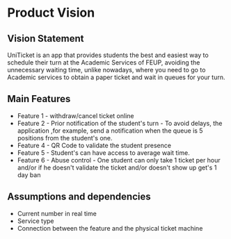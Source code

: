 # Product Vision

## Vision Statement

UniTicket is an app that provides students the best and easiest way to schedule their turn at the Academic Services of FEUP, avoiding the unnecessary waiting time, unlike nowadays, where you need to go to Academic services to obtain a paper ticket and wait in queues for your turn.

## Main Features

 - Feature 1 - withdraw/cancel ticket online
 - Feature 2 - Prior notification of the student's turn - To avoid delays, the application ,for example, send a notification when the queue is 5 positions from the student's one.
 - Feature 4 - QR Code to validate the student presence
 - Feature 5 - Student's can have access to average wait time.
 - Feature 6 - Abuse control - One student can only take 1 ticket per hour and/or if he doesn't validate the ticket and/or doesn't show up get's 1 day ban


##  Assumptions and dependencies

- Current number in real time
- Service type 
- Connection between the feature and the physical ticket machine

